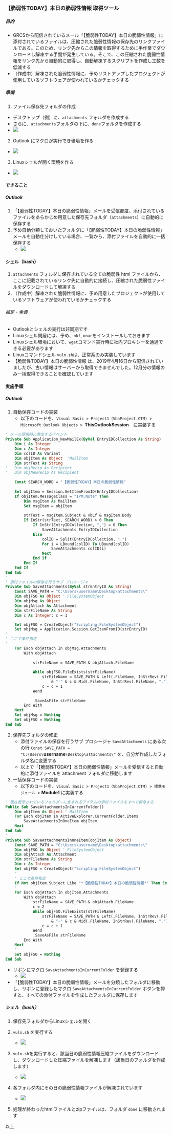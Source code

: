 ### 【脆弱性TODAY】本日の脆弱性情報 取得ツール
##### 目的
- GRCSから配信されているメール「【脆弱性TODAY】本日の脆弱性情報」に添付されているファイルは、圧縮された脆弱性情報の保存先のリンクファイルである。このため、リンク先からこの情報を取得するために手作業でダウンロードし解凍する手間が発生している。そこで、この圧縮された脆弱性情報をリンク先から自動的に取得し、自動解凍するスクリプトを作成し工数を低減する
- （作成中）解凍された脆弱性情報に、予めリストアップしたプロジェクトが使用しているソフトウェアが使われているかチェックする
##### 準備
1. ファイル保存先フォルダの作成

- デスクトップ（例）に、`attachments` フォルダを作成する
- さらに、`attachments`フォルダの下に、`done`フォルダを作成する
- ![](img/tree.JPG)

2. Outlook にマクロが実行でき環境を作る

- ![](img/outlook-macro.JPG)

3. Linuxシェルが開く環境を作る

- ![](img/linux.JPG)

#### できること
##### Outlook
1. 「【脆弱性TODAY】本日の脆弱性情報」メールを受信都度、添付されているファイルをあらかじめ用意した保存先フォルダ（`attachments`）に自動的に保存する
2. 予め自動分類しておいたフォルダに「【脆弱性TODAY】本日の脆弱性情報」メールを自動仕分けしている場合、一覧から、添付ファイルを自動的に一括保存する
	- ![](img/outlook-folder.JPG)

#### シェル（bash）
1. `attachments` フォルダに保存されている全ての脆弱性 html ファイルから、ここに記載されているリンク先に自動的に接続し、圧縮された脆弱性ファイルをダウンロードして解凍する
2. （作成中）解凍された脆弱性情報に、予め用意したプロジェクトが使用しているソフトウェアが使われているかチェックする

###### 補足・免責
- Outlookとシェルの実行は非同期です
- Linuxシェル閑居には、予め、`nkf`, `unar`をインストールしておきます
- Linuxシェル環境において、`wget`コマンド実行時に社内プロキシーを通過できる必要があります
- Linuxコマンドシェル `vuln.sh`は、正常系のみ実装しています
- 【脆弱性TODAY】本日の脆弱性情報 は、2019年4月16日から配信されていましたが、古い情報はサーバーから取得できませんでした。12月分の情報のみ一括取得できることを確認しています

#### 実施手順
##### Outlook
1. 自動保存コードの実装
	- 以下のコードを、`Visual Basic > Project1（VbaProject.OTM) > Microsoft Outlook Objects > `**ThisOutlookSession**　に実装する
```Application_NewMailEx.vb
' メール受信時に発生するイベント
Private Sub Application_NewMailEx(ByVal EntryIDCollection As String)
    Dim i As Integer
    Dim c As Integer
    Dim colID As Variant
    Dim objItem As Object  'MailItem
    Dim strText As String
'   Dim objRecip As Recipient
'   Dim objNewRecip As Recipient
   
    Const SEARCH_WORD = "【脆弱性TODAY】本日の脆弱性情報"
   
    Set objItem = Session.GetItemFromID(EntryIDCollection)
    If objItem.MessageClass = "IPM.Note" Then
        Dim msgItem As MailItem
        Set msgItem = objItem
        
        strText = msgItem.Subject & vbLf & msgItem.Body
        If InStr(strText, SEARCH_WORD) > 0 Then
            If InStr(EntryIDCollection, ",") = 0 Then
                SaveAttachments EntryIDCollection
            Else
                colID = Split(EntryIDCollection, ",")
                For i = LBound(colID) To UBound(colID)
                    SaveAttachments colID(i)
                Next
            End If
        End If
    End If
End Sub
'
' 添付ファイルの保存を行うサブ プロシージャ
Private Sub SaveAttachments(ByVal strEntryID As String)
    Const SAVE_PATH = "C:\Users\username\Desktop\attachments\"
    Dim objFSO As Object ' FileSystemObject
    Dim objMsg As Object
    Dim objAttach As Attachment
    Dim strFileName As String
    Dim c As Integer: c = 1

    Set objFSO = CreateObject("Scripting.FileSystemObject")
    Set objMsg = Application.Session.GetItemFromID(strEntryID)
'
' ここで条件指定
'
    For Each objAttach In objMsg.Attachments
        With objAttach
          
            strFileName = SAVE_PATH & objAttach.FileName
           
            While objFSO.FileExists(strFileName)
                strFileName = SAVE_PATH & Left(.FileName, InStrRev(.FileName, ".") - 1) _
                    & "-" & c & Mid(.FileName, InStrRev(.FileName, "."))
                c = c + 1
            Wend
           
            .SaveAsFile strFileName
        End With
    Next
    Set objMsg = Nothing
    Set objFSO = Nothing
End Sub
```
2. 保存先フォルダの修正
	- 添付ファイルの保存を行うサブ プロシージャ `SaveAttachments` にある次の行
	`Const SAVE_PATH = "C:\Users\`**username**`\Desktop\attachments\"`
	を、自分が作成したフォルダ名に変更する
	- 以上で「【脆弱性TODAY】本日の脆弱性情報」メールを受信すると自動的に添付ファイルを attachment フォルダに移動します 
3. 一括保存コードの実装
	- 以下のコードを、`Visual Basic > Project1（VbaProject.OTM) > 標準モジュール >` **Module1** に実装する
```SaveAttachmentsInCurrentFolder.vb
' 現在表示されているフォルダーに含まれるアイテムの添付ファイルをすべて保存する
Public Sub SaveAttachmentsInCurrentFolder()
    Dim objItem As Object ' MailItem
    For Each objItem In ActiveExplorer.CurrentFolder.Items
        SaveAttachmentsInOneItem objItem
    Next
End Sub
'
Private Sub SaveAttachmentsInOneItem(objItem As Object)
    Const SAVE_PATH = "C:\Users\username\Desktop\attachments\"
    Dim objFSO As Object ' FileSystemObject
    Dim objAttach As Attachment
    Dim strFileName As String
    Dim c As Integer
    Set objFSO = CreateObject("Scripting.FileSystemObject")
    '
    ' ここで条件指定
    If Not objItem.Subject Like "*【脆弱性TODAY】本日の脆弱性情報*" Then Exit Sub
    '
    For Each objAttach In objItem.Attachments
        With objAttach
            strFileName = SAVE_PATH & objAttach.FileName
            c = 2
            While objFSO.FileExists(strFileName)
                strFileName = SAVE_PATH & Left(.FileName, InStrRev(.FileName, ".") - 1) _
                    & "-" & c & Mid(.FileName, InStrRev(.FileName, "."))
                c = c + 1
            Wend
            .SaveAsFile strFileName
        End With
    Next
    '
    Set objFSO = Nothing
End Sub
```

- リボンにマクロ `SaveAttachmentsInCurrentFolder` を登録する
	- ![](img/outlook-ribbon.JPG)
- 「【脆弱性TODAY】本日の脆弱性情報」メールを分類したフォルダに移動し、リボンに登録したマクロ `SaveAttachmentsInCurrentFolder` ボタンを押すと、すべての添付ファイルを作成したフォルダに保存します



##### シェル（bash）
1. 保存先フォルダからLinuxシェルを開く
2. `vuln.sh` を実行する
	- ![](img/linux-vuln.JPG)

3. `vuln.sh`を実行すると、該当日の脆弱性情報圧縮ファイルをダウンロードし、ダウンロードした圧縮ファイルを解凍します（該当日のフォルダを作成します）
	- ![](img/download-unzip.JPG)

4. 各フォルダ内にその日の脆弱性情報ファイルが解凍されています
	- ![](img/z-today1225.JPG)
5. 処理が終わったhtmlファイルとzipファイルは、フォルダ `done` に移動されます

以上